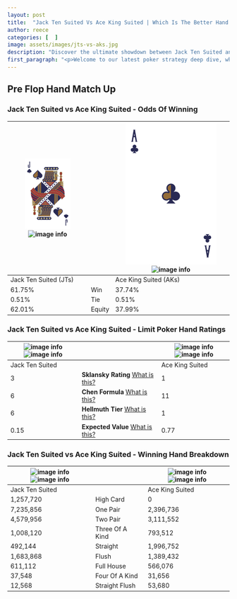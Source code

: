 ```yaml
---
layout: post
title:  "Jack Ten Suited Vs Ace King Suited | Which Is The Better Hand In Poker? A Complete Guide"
author: reece
categories: [  ]
image: assets/images/jts-vs-aks.jpg
description: "Discover the ultimate showdown between Jack Ten Suited and Ace King Suited in poker! Uncover the odds, strategies, and scenarios where one hand triumphs over the other. Get ready to up your poker game with this thrilling analysis."
first_paragraph: "<p>Welcome to our latest poker strategy deep dive, where we're pitting two distinct hands against each other in a high-stakes showdown: Jack Ten Suited vs Ace King Suited.</p><p>In the dynamic world of poker, every decision counts, and knowing which hand holds the upper hand is key to your success at the table.</p><p>In this article, we'll dissect these two hands, explore the scenarios where one dominates the other, and equip you with the knowledge to make strategic choices that can tip the odds in your favor.</p><p>Get ready to unravel the intriguing dynamics of these poker hands and elevate your game to new heights.</p>"
---
```




[comment]: # (sp0)

## Pre Flop Hand Match Up

<div class="table hand-ratings" markdown="1"> 



### Jack Ten Suited vs Ace King Suited - Odds Of Winning


    
| ![image info](assets/images/hand1/J.png) ![image info](assets/images/hand1/ts.png) |  | ![image info](assets/images/hand2/A.png) ![image info](assets/images/hand2/ks.png) |
| -------- | -------- | -------- |
| Jack Ten Suited (JTs) |  | Ace King Suited (AKs) |
| 61.75% | Win | 37.74% |
| 0.51% | Tie | 0.51% |
| 62.01% | Equity | 37.99% |




[comment]: # (sp1)



### Jack Ten Suited vs Ace King Suited - Limit Poker Hand Ratings


    
| ![image info](https://www.riverpairs.com/assets/images/hand1/J.png) ![image info](https://www.riverpairs.com/assets/images/hand1/ts.png) |  | ![image info](https://www.riverpairs.com/assets/images/hand2/A.png) ![image info](https://www.riverpairs.com/assets/images/hand2/ks.png) |
| -------- | -------- | -------- |
| Jack Ten Suited |  | Ace King Suited |
| 3 | **Sklansky Rating** [What is this?](/sklansky-rating-explained) | 1 |
| 6 | **Chen Formula** [What is this?](/chen-formula-explained) | 11 |
| 6 | **Hellmuth Tier** [What is this?](/Hellmuth-tier-explained) | 1 |
| 0.15 | **Expected Value** [What is this?](/expected-value-explained) | 0.77 |




[comment]: # (sp2)



### Jack Ten Suited vs Ace King Suited - Winning Hand Breakdown


    
| ![image info](https://www.riverpairs.com/assets/images/hand1/J.png) ![image info](https://www.riverpairs.com/assets/images/hand1/ts.png) |  | ![image info](https://www.riverpairs.com/assets/images/hand2/A.png) ![image info](https://www.riverpairs.com/assets/images/hand2/ks.png) |
| -------- | -------- | -------- |
| Jack Ten Suited |  | Ace King Suited |
| 1,257,720 | High Card | 0 |
| 7,235,856 | One Pair | 2,396,736 |
| 4,579,956 | Two Pair | 3,111,552 |
| 1,008,120 | Three Of A Kind | 793,512 |
| 492,144 | Straight | 1,996,752 |
| 1,683,868 | Flush | 1,389,432 |
| 611,112 | Full House | 566,076 |
| 37,548 | Four Of A Kind | 31,656 |
| 12,568 | Straight Flush | 53,680 |




[comment]: # (sp3)



</div>

[comment]: # (sp4)



[comment]: # (sp5)


